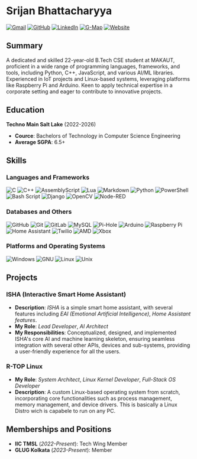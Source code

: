 # Srijan Bhattacharyya

<!--
<img
    src = "pfp.png"
    alt = "PFP"
    style = "background-color: #ffffff; border-radius: 50%; width: 200px;"
/>
-->

<a href="mailto:srijan.76448@gmail.com"><img src="https://img.shields.io/badge/Gmail-D14836?style=plastic&logo=gmail&logoColor=white" alt="Gmail" /></a>
<a href="https://github.com/srijan-76448"><img src="https://img.shields.io/badge/GitHub-100000?style=plastic&logo=github&logoColor=white" alt="GitHub" /></a>
<a href="https://www.linkedin.com/in/srijan76448/"><img src="https://img.shields.io/badge/LinkedIn-0077B5?style=plastic&logo=linkedin&logoColor=white" alt="LinkedIn" /></a>
<a href="https://maps.app.goo.gl/b4eGEH8mBk1Cd837A"><img src="https://img.shields.io/badge/G-Map-1D1D1D?style=plastic&logo=gmap&logoColor=white" alt="G-Map" /></a>
<a href="https://srijan.76448.in"><img src="https://img.shields.io/badge/Website-1D1D1D?style=plastic&logo=website&logoColor=white" alt="Website" /></a>

## Summary
A dedicated and skilled 22-year-old B.Tech CSE student at MAKAUT, proficient in a wide range of programming languages, frameworks, and tools, including Python, C++, JavaScript, and various AI/ML libraries. Experienced in IoT projects and Linux-based systems, leveraging platforms like Raspberry Pi and Arduino. Keen to apply technical expertise in a corporate setting and eager to contribute to innovative projects.

## Education
**Techno Main Salt Lake** (2022-2026)
* **Cource**: Bachelors of Technology in Computer Science Engineering
* **Average SGPA**: 6.5+

## Skills
### Languages and Frameworks
![C](https://img.shields.io/badge/c-%2300599C.svg?style=plastic&logo=c&logoColor=white)
![C++](https://img.shields.io/badge/c++-%2300599C.svg?style=plastic&logo=c%2B%2B&logoColor=white)
![AssemblyScript](https://img.shields.io/badge/assembly%20script-%23000000.svg?style=plastic&logo=assemblyscript&logoColor=white)
![Lua](https://img.shields.io/badge/lua-%232C2D72.svg?style=plastic&logo=lua&logoColor=white)
![Markdown](https://img.shields.io/badge/markdown-%23000000.svg?style=plastic&logo=markdown&logoColor=white)
![Python](https://img.shields.io/badge/python-3670A0?style=plastic&logo=python&logoColor=ffdd54)
![PowerShell](https://img.shields.io/badge/PowerShell-%235391FE.svg?style=plastic&logo=powershell&logoColor=white)
![Bash Script](https://img.shields.io/badge/bash_script-%23121011.svg?style=plastic&logo=gnu-bash&logoColor=white)
![Django](https://img.shields.io/badge/django-%23092E20.svg?style=plastic&logo=django&logoColor=white)
![OpenCV](https://img.shields.io/badge/opencv-%23white.svg?style=plastic&logo=opencv&logoColor=white)
![Node-RED](https://img.shields.io/badge/Node--RED-%238F0000.svg?style=plastic&logo=node-red&logoColor=white)

### Databases and Others
![GitHub](https://img.shields.io/badge/github-%23121011.svg?style=plastic&logo=github&logoColor=white)
![Git](https://img.shields.io/badge/git-%23F05033.svg?style=plastic&logo=git&logoColor=white)
![GitLab](https://img.shields.io/badge/gitlab-%23181717.svg?style=plastic&logo=gitlab&logoColor=yellow)
![MySQL](https://img.shields.io/badge/MySQL-%234479A1.svg?style=plastic&logo=mysql&logoColor=white)
![Pi-Hole](https://img.shields.io/badge/pihole-%2396060C.svg?style=plastic&logo=pi-hole&logoColor=white)
![Arduino](https://img.shields.io/badge/-Arduino-00979D?style=plastic&logo=Arduino&logoColor=white)
![Raspberry Pi](https://img.shields.io/badge/-Raspberry_Pi-C51A4A?style=plastic&logo=Raspberry-Pi)
![Home Assistant](https://img.shields.io/badge/home%20assistant-%2341BDF5.svg?style=plastic&logo=home-assistant&logoColor=white)
![Twilio](https://img.shields.io/badge/Twilio-F22F46?style=plastic&logo=Twilio&logoColor=white)
![AMD](https://img.shields.io/badge/AMD-%23000000.svg?style=plastic&logo=amd&logoColor=white)
![Xbox](https://img.shields.io/badge/Xbox-%23107C10.svg?style=plastic&logo=xbox&logoColor=white)

### Platforms and Operating Systems
![Windows](https://img.shields.io/badge/Windows-0078D6?style=plastic&logo=windows&logoColor=white)
![GNU](https://img.shields.io/badge/GNU-fff?style=plastic&logo=gnu&logoColor=000000)
![Linux](https://img.shields.io/badge/Linux-FFCC00?style=plastic&logo=linux&logoColor=2F3033)
![Unix](https://img.shields.io/badge/Unix-fff?style=plastic&logo=unix&logoColor=black)

## Projects
### ISHA (Interactive Smart Home Assistant)
* **Description**: *ISHA* is a simple smart home assistant, with several features including *EAI (Emotional Artificial Intelligence)*, *Home Assistant features*.
* **My Role**: *Lead Developer*, *AI Architect*
* **My Responsibilities**: Conceptualized, designed, and implemented ISHA's core AI and machine learning skeleton, ensuring seamless integration with several other APIs, devices and sub-systems, providing a user-friendly experience for all the users.

### R-TOP Linux
* **My Role**: *System Architect*, *Linux Kernel Developer*, *Full-Stack OS Developer*
* **Description**: A custom Linux-based operating system from scratch, incorporating core functionalities such as process management, memory management, and device drivers. This is basically a Linux Distro wich is capabele to run on any PC.
<!-- Gained hands-on experience in kernel development, system programming, and low-level hardware interaction. -->


## Memberships and Positions
* **IIC TMSL** (*2022-Present*): Tech Wing Member
* **GLUG Kolkata** (*2023-Present*): Member
